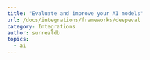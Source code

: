 ```yaml
---
title: "Evaluate and improve your AI models"
url: /docs/integrations/frameworks/deepeval
category: Integrations
author: surrealdb
topics:
  - ai
---
```


